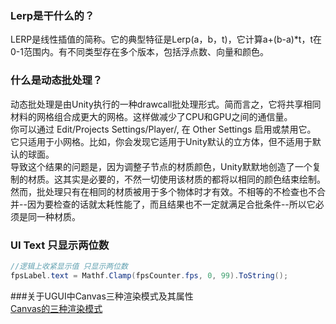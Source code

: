 ### Lerp是干什么的？

LERP是线性插值的简称。它的典型特征是Lerp(a，b，t)，它计算a+(b-a)*t，t在0-1范围内。有不同类型存在多个版本，包括浮点数、向量和颜色。  

### 什么是动态批处理？  
动态批处理是由Unity执行的一种drawcall批处理形式。简而言之，它将共享相同材料的网格组合成更大的网格。这样做减少了CPU和GPU之间的通信量。  
你可以通过 Edit/Projects Settings/Player/, 在 Other Settings 启用或禁用它。  
它只适用于小网格。比如，你会发现它适用于Unity默认的立方体，但不适用于默认的球面。    
导致这个结果的问题是，因为调整子节点的材质颜色，Unity默默地创造了一个复制的材质。这其实是必要的，不然一切使用该材质的都将以相同的颜色结束绘制。然而，批处理只有在相同的材质被用于多个物体时才有效。不相等的不检查也不合并--因为要检查的话就太耗性能了，而且结果也不一定就满足合批条件--所以它必须是同一种材质。

### UI Text 只显示两位数
 
 ```C#
 //逻辑上收紧显示值 只显示两位数
 fpsLabel.text = Mathf.Clamp(fpsCounter.fps, 0, 99).ToString();
 ```

 ###关于UGUI中Canvas三种渲染模式及其属性  
 [Canvas的三种渲染模式](https://www.cnblogs.com/msxh/p/6337338.html)